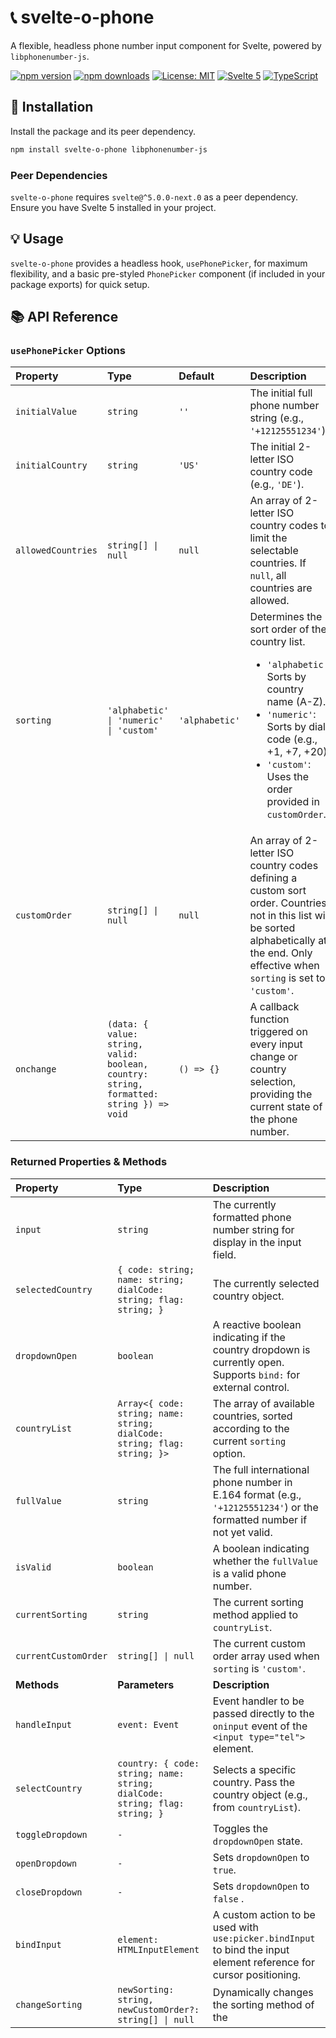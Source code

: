 # 📞 svelte-o-phone

A flexible, headless phone number input component for Svelte, powered by `libphonenumber-js`.

[![npm version](https://img.shields.io/npm/v/svelte-o-phone?style=flat-square)](https://www.npmjs.com/package/@kevwpl/svelte-o-phone)
[![npm downloads](https://img.shields.io/npm/dm/svelte-o-phone?style=flat-square)](https://www.npmjs.com/package/@kevwpl/svelte-o-phone)
[![License: MIT](https://img.shields.io/badge/License-MIT-yellow.svg)](https://opensource.org/licenses/MIT)
[![Svelte 5](https://img.shields.io/badge/Svelte-5-FF3E00?logo=svelte)](https://svelte.dev/blog/runes)
[![TypeScript](https://img.shields.io/badge/TypeScript-5.x-3178C6?logo=typescript)](https://www.typescriptlang.org/)

## 🚀 Installation

Install the package and its peer dependency.

```bash
npm install svelte-o-phone libphonenumber-js
```

### Peer Dependencies

`svelte-o-phone` requires `svelte@^5.0.0-next.0` as a peer dependency. Ensure you have Svelte 5 installed in your project.

## 💡 Usage

`svelte-o-phone` provides a headless hook, `usePhonePicker`, for maximum flexibility, and a basic pre-styled `PhonePicker` component (if included in your package exports) for quick setup.

## 📚 API Reference

### `usePhonePicker` Options

| Property        | Type                                                       | Default        | Description                                                                                                                                                                                                        |
| :-------------- | :--------------------------------------------------------- | :------------- | :----------------------------------------------------------------------------------------------------------------------------------------------------------------------------------------------------------------- |
| `initialValue`  | `string`                                                   | `''`           | The initial full phone number string (e.g., `'+12125551234'`).                                                                                                                                                     |
| `initialCountry`| `string`                                                   | `'US'`         | The initial 2-letter ISO country code (e.g., `'DE'`).                                                                                                                                                               |
| `allowedCountries`| `string[] \| null`                                       | `null`         | An array of 2-letter ISO country codes to limit the selectable countries. If `null`, all countries are allowed.                                                                                                    |
| `sorting`       | `'alphabetic' \| 'numeric' \| 'custom'`                    | `'alphabetic'` | Determines the sort order of the country list. <ul><li>`'alphabetic'`: Sorts by country name (A-Z).</li><li>`'numeric'`: Sorts by dial code (e.g., +1, +7, +20).</li><li>`'custom'`: Uses the order provided in `customOrder`.</li></ul> |
| `customOrder`   | `string[] \| null`                                       | `null`         | An array of 2-letter ISO country codes defining a custom sort order. Countries not in this list will be sorted alphabetically at the end. Only effective when `sorting` is set to `'custom'`.                  |
| `onchange`      | `(data: { value: string, valid: boolean, country: string, formatted: string }) => void` | `() => {}`     | A callback function triggered on every input change or country selection, providing the current state of the phone number.                                                                                             |

### Returned Properties & Methods

| Property      | Type                                                       | Description                                                                                                                                                                                                    |
| :------------ | :--------------------------------------------------------- | :------------------------------------------------------------------------------------------------------------------------------------------------------------------------------------------------------------- |
| `input`       | `string`                                                   | The currently formatted phone number string for display in the input field.                                                                                                                                    |
| `selectedCountry`| `{ code: string; name: string; dialCode: string; flag: string; }` | The currently selected country object.                                                                                                                                                                         |
| `dropdownOpen`| `boolean`                                                  | A reactive boolean indicating if the country dropdown is currently open. Supports `bind:` for external control.                                                                                                  |
| `countryList` | `Array<{ code: string; name: string; dialCode: string; flag: string; }>` | The array of available countries, sorted according to the current `sorting` option.                                                                                                                              |
| `fullValue`   | `string`                                                   | The full international phone number in E.164 format (e.g., `'+12125551234'`) or the formatted number if not yet valid.                                                                                        |
| `isValid`     | `boolean`                                                  | A boolean indicating whether the `fullValue` is a valid phone number.                                                                                                                                          |
| `currentSorting`| `string`                                                 | The current sorting method applied to `countryList`.                                                                                                                                                           |
| `currentCustomOrder`| `string[] \| null`                                   | The current custom order array used when `sorting` is `'custom'`.                                                                                                                                              |
| **Methods**   | **Parameters**                                             | **Description**                                                                                                                                                                                                |
| `handleInput` | `event: Event`                                             | Event handler to be passed directly to the `oninput` event of the `<input type="tel">` element.                                                                                                                |
| `selectCountry`| `country: { code: string; name: string; dialCode: string; flag: string; }` | Selects a specific country. Pass the country object (e.g., from `countryList`).                                                                                                                                 |
| `toggleDropdown`| `-`                                                      | Toggles the `dropdownOpen` state.                                                                                                                                                                              |
| `openDropdown`| `-`                                                      | Sets `dropdownOpen` to `true`.                                                                                                                                                                                 |
| `closeDropdown`| `-`                                                      | Sets `dropdownOpen` to `false` .                                                                                                                                                                               |
| `bindInput`   | `element: HTMLInputElement`                                | A custom action to be used with `use:picker.bindInput` to bind the input element reference for cursor positioning.                                                                                             |
| `changeSorting`| `newSorting: string, newCustomOrder?: string[] \| null`  | Dynamically changes the sorting method of the
